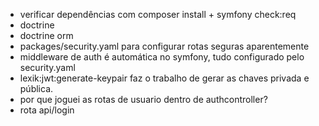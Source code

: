 - verificar dependências com composer install + symfony check:req
- doctrine
- doctrine orm
- packages/security.yaml para configurar rotas seguras aparentemente
- middleware de auth é automática no symfony, tudo configurado pelo security.yaml
- lexik:jwt:generate-keypair faz o trabalho de gerar as chaves privada e pública.
- por que joguei as rotas de usuario dentro de authcontroller?
- rota api/login
